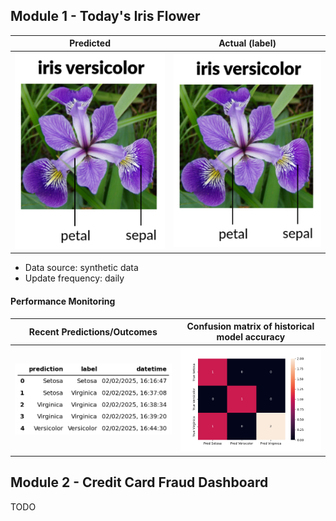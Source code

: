 
## Module 1 - Today's Iris Flower

| Predicted | Actual (label)
|--------|-------
| ![Iris](https://raw.githubusercontent.com/kyusungpark/serverless-ml-course/main/assets/latest_iris.png) | ![Iris](https://raw.githubusercontent.com/kyusungpark/serverless-ml-course/main/assets/actual_iris.png)

 * Data source: synthetic data
 * Update frequency: daily

#### Performance Monitoring

| Recent Predictions/Outcomes | Confusion matrix of historical model accuracy
|--------|-------
| ![Recent predictions](https://raw.githubusercontent.com/kyusungpark/serverless-ml-course/main/assets/df_recent.png) | ![Confusion Matrix](https://raw.githubusercontent.com/kyusungpark/serverless-ml-course/main/assets/confusion_matrix.png)


## Module 2 - Credit Card Fraud Dashboard


TODO


